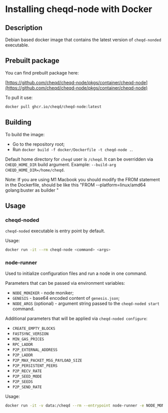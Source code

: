 # Installing cheqd-node with Docker

## Description

Debian based docker image that contains the latest version of `cheqd-nonded` executable.

## Prebuilt package

You can find prebuilt package here:

[https://github.com/cheqd/cheqd-node/pkgs/container/cheqd-node](https://github.com/cheqd/cheqd-node/pkgs/container/cheqd-node)

To pull it use:

```bash
docker pull ghcr.io/cheqd/cheqd-node:latest
```

## Building

To build the image:

* Go to the repository root;
* Run `docker build -f docker/Dockerfile -t cheqd-node .`.

Default home directory for `cheqd` user is `/cheqd`. It can be overridden via `CHEQD_HOME_DIR` build argument. Example: `--build-arg CHEQD_HOME_DIR=/home/cheqd`.

Note: If you are using M1 Macbook you should modify the FROM statement in the Dockerfile, should be like this "FROM --platform=linux/amd64 golang:buster as builder "

## Usage

### cheqd-noded

`cheqd-noded` executable is entry point by default.

Usage:

```bash
docker run -it --rm cheqd-node <command> <args>
```

### node-runner

Used to initialize configuration files and run a node in one command.

Parameters that can be passed via environment variables:

* `NODE_MONIKER` - node moniker;
* `GENESIS` - base64 encoded content of `genesis.json`;
* `NODE_ARGS` (optional) - argument string passed to the `cheqd-noded start` command.

Additional parameters that will be applied via `cheqd-noded configure`:

* `CREATE_EMPTY_BLOCKS`
* `FASTSYNC_VERSION`
* `MIN_GAS_PRICES`
* `RPC_LADDR`
* `P2P_EXTERNAL_ADDRESS`
* `P2P_LADDR`
* `P2P_MAX_PACKET_MSG_PAYLOAD_SIZE`
* `P2P_PERSISTENT_PEERS`
* `P2P_RECV_RATE`
* `P2P_SEED_MODE`
* `P2P_SEEDS`
* `P2P_SEND_RATE`

Usage:

```bash
docker run -it -v data:/cheqd --rm --entrypoint node-runner -e NODE_MONIKER=<moniker> -e GENESIS="<content>" cheqd-node
```
